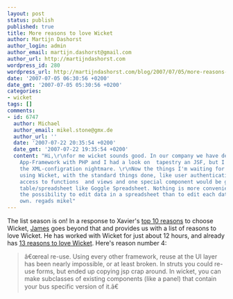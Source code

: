 ```yaml
---
layout: post
status: publish
published: true
title: More reasons to love Wicket
author: Martijn Dashorst
author_login: admin
author_email: martijn.dashorst@gmail.com
author_url: http://martijndashorst.com
wordpress_id: 280
wordpress_url: http://martijndashorst.com/blog/2007/07/05/more-reasons-to-love-wicket/
date: '2007-07-05 06:30:56 +0200'
date_gmt: '2007-07-05 05:30:56 +0200'
categories:
- wicket
tags: []
comments:
- id: 6747
  author: Michael
  author_email: mikel.stone@gmx.de
  author_url: ''
  date: '2007-07-22 20:35:54 +0200'
  date_gmt: '2007-07-22 19:35:54 +0200'
  content: "Hi,\r\nfor me wicket sounds good. In our company we have developed an
    App-Framework with PHP and I had a look on  tapestry an JSF, but I don't like
    the XML-configration nightmare. \r\nNow the things I'm waiting for are an Appl-Framework,
    using Wicket, with the standard things done, like user authentication, configurable
    access to functions  and views and one special component would be great, an editable
    table/spreadsheet like Goggle Spreadsheet. Nothing is more convenient than having
    the possibility to edit data in a spreadsheet than to edit each dataset ot its
    own. regads mikel"
---
```

<p>The list season is on! In a response to Xavier's <a href="http://xhab.blogspot.com/2007/07/top-10-reasons-why-you-should-try.html">top 10 reasons</a> to choose Wicket, <a href="http://jlawmi.blogspot.com">James</a> goes beyond that and provides us  with a list of reasons to love Wicket. He has worked with Wicket for just about 12 hours, and already has <a href="http://jlawmi.blogspot.com/2007/06/reasons-to-love-wicket.html">13 reasons to love Wicket</a>. Here's reason number 4:</p>
<blockquote><p>â€œreal re-use. Using every other framework, reuse at the UI layer has been nearly impossible, or at least broken. In struts you could re-use forms, but ended up copying jsp crap around. In wicket, you can make subclasses of existing components (like a panel) that contain your bus specific version of it.â€</p></blockquote>
